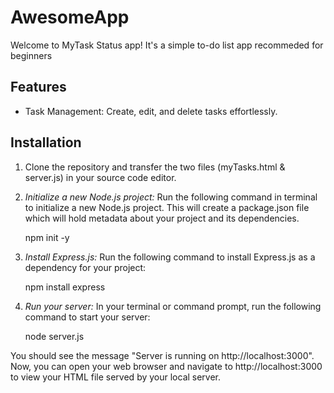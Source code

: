 # AwesomeApp

Welcome to MyTask Status app! It's a simple to-do list app recommeded for beginners

## Features

- Task Management: Create, edit, and delete tasks effortlessly.

## Installation

1. Clone the repository and transfer the two files (myTasks.html & server.js) in your source code editor.

2. *Initialize a new Node.js project:*
   Run the following command in terminal to initialize a new Node.js project. This will create a package.json file which will hold metadata about your project and its dependencies.
   
   npm init -y
   
3. *Install Express.js:*
   Run the following command to install Express.js as a dependency for your project:
   
   npm install express

4. *Run your server:*
   In your terminal or command prompt, run the following command to start your server:
   
   node server.js

You should see the message "Server is running on http://localhost:3000". Now, you can open your web browser and navigate to http://localhost:3000 to view your HTML file served by your local server.


